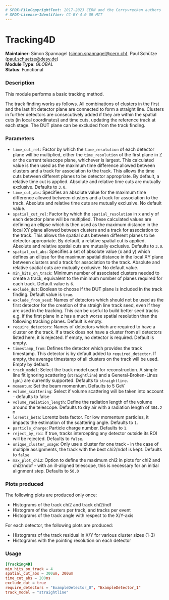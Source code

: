 ```yaml
---
# SPDX-FileCopyrightText: 2017-2023 CERN and the Corryvreckan authors
# SPDX-License-Identifier: CC-BY-4.0 OR MIT
---
```

# Tracking4D
**Maintainer**: Simon Spannagel (<simon.spannagel@cern.ch>), Paul Schütze (<paul.schuetze@desy.de>)  
**Module Type**: *GLOBAL*  
**Status**: Functional

### Description
This module performs a basic tracking method.

The track finding works as follows.
All combinations of clusters in the first and the last hit detector plane are connected to form a straight line.
Clusters in further detectors are consecutively added if they are within the spatial cuts (in local coordinates) and time cuts, updating the reference track at each stage.
The DUT plane can be excluded from the track finding.

### Parameters
* `time_cut_rel`: Factor by which the `time_resolution` of each detector plane will be multiplied, either the `time_resolution` of the first plane in Z or the current telescope plane, whichever is largest. This calculated value is then used as the maximum time difference allowed between clusters and a track for association to the track. This allows the time cuts between different planes to be detector appropriate. By default, a relative time cut is applied. Absolute and relative time cuts are mutually exclusive. Defaults to `3.0`.
* `time_cut_abs`: Specifies an absolute value for the maximum time difference allowed between clusters and a track for association to the track. Absolute and relative time cuts are mutually exclusive. No default value.
* `spatial_cut_rel`: Factor by which the `spatial_resolution` in x and y of each detector plane will be multiplied. These calculated values are defining an ellipse which is then used as the maximum distance in the local XY plane allowed between clusters and a track for association to the track. This allows the spatial cuts between different planes to be detector appropriate. By default, a relative spatial cut is applied. Absolute and relative spatial cuts are mutually exclusive. Defaults to `3.0`.
* `spatial_cut_abs`: Specifies a set of absolute value (x and y) which defines an ellipse for the maximum spatial distance in the local XY plane between clusters and a track for association to the track. Absolute and relative spatial cuts are mutually exclusive. No default value.
* `min_hits_on_track`: Minimum number of associated clusters needed to create a track, equivalent to the minimum number of planes required for each track. Default value is `6`.
* `exclude_dut`: Boolean to choose if the DUT plane is included in the track finding. Default value is `true`.
* `exclude_from_seed`: Names of detectors which should not be used as the first detector for the creation of the straigh line track seed, even if they are used in the tracking. This can be useful to build better seed tracks e.g. if the first plane in z has a much worse spatial resolution than the following tracking planes. Default is empty.
* `require_detectors`: Names of detectors which are required to have a cluster on the track. If a track does not have a cluster from all detectors listed here, it is rejected. If empty, no detector is required. Default is empty.
* `timestamp_from`: Defines the detector which provides the track timestamp. This detector is by default added to `required_detector`. If empty, the average timestamp of all clusters on the track will be used. Empty by default.
* `track_model`: Select the track model used for reconstruction. A simple line fit ignoring scattering (`straightline`) and a General-Broken-Lines (`gbl`) are currently supported. Defaults to  `straightline`.
* `momentum`: Set the beam momentum. Defaults to 5 GeV
* `volume_scattering`: Select if volume scattering will be taken into account - defaults to false
* `volume_radiation_length`: Define the radiation length of the volume around the telescope. Defaults to dry air with a radiation length of `304.2 m`
* `lorentz_beta`: Lorentz beta factor. For low momentum particles, it impacts the estimation of the scattering angle. Defaults to `1`.
* `particle_charge`: Particle charge number. Defaults to `1`.
* `reject_by_roi`: If true, tracks intercepting any detector outside its ROI will be rejected. Defaults to `false`.
* `unique_cluster_usage`: Only use a cluster for one track - in the case of multiple assignments, the track with the best chi2/ndof is kept. Defaults to `false`
* `max_plot_chi2`: Option to define the maximum chi2 in plots for chi2 and chi2/ndof - with an ill-aligned telescope, this is necessary for an initial alignment step. Defaults to `50.0`

### Plots produced

The following plots are produced only once:

* Histograms of the track chi2 and track chi2/ndf
* Histogram of the clusters per track, and tracks per event
* Histograms of the track angle with respect to the X/Y-axis

For each detector, the following plots are produced:

* Histograms of the track residual in X/Y for various cluster sizes (1-3)
* Histograms with the pointing resolution on each detector

### Usage
```toml
[Tracking4D]
min_hits_on_track = 4
spatial_cut_abs = 300um, 300um
time_cut_abs = 200ns
exclude_dut = true
require_detectors = "ExampleDetector_0", "ExampleDetector_1"
track_model = "straightline"
```
